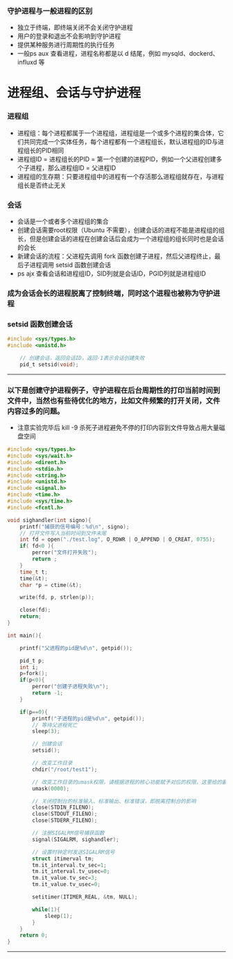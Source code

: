 ### 守护进程与一般进程的区别
- 独立于终端，即终端关闭不会关闭守护进程
- 用户的登录和退出不会影响到守护进程
- 提供某种服务进行周期性的执行任务
- 一般ps aux 查看进程，进程名称都是以 d 结尾，例如 mysqld、dockerd、influxd 等

# 进程组、会话与守护进程

### 进程组
- 进程组：每个进程都属于一个进程组，进程组是一个或多个进程的集合体，它们共同完成一个实体任务，每个进程都有一个进程组长，默认进程组的ID与进程组长的PID相同
- 进程组ID = 进程组长的PID = 第一个创建的进程PID，例如一个父进程创建多个子进程，那么进程组ID = 父进程ID
- 进程组的生存期：只要进程组中的进程有一个存活那么进程组就存在，与进程组长是否终止无关

### 会话
- 会话是一个或者多个进程组的集合
- 创建会话需要root权限（Ubuntu 不需要），创建会话的进程不能是进程组的组长，但是创建会话的进程在创建会话后会成为一个进程组的组长同时也是会话的会长
- 新建会话的流程：父进程先调用 fork 函数创建子进程，然后父进程终止，最后子进程调用 setsid 函数创建会话
- ps ajx 查看会话和进程组ID，SID列就是会话ID，PGID列就是进程组ID

### 成为会话会长的进程脱离了控制终端，同时这个进程也被称为**守护进程**

### setsid 函数创建会话
~~~c
#include <sys/types.h>
#include <unistd.h>

    // 创建会话，返回会话ID，返回-1表示会话创建失败
    pid_t setsid(void);

~~~
---

### 以下是创建守护进程例子，守护进程在后台周期性的打印当前时间到文件中，当然也有些待优化的地方，比如文件频繁的打开关闭，文件内容过多的问题。
- 注意实验完毕后 kill -9 杀死子进程避免不停的打印内容到文件导致占用大量磁盘空间
~~~c
#include <sys/types.h>
#include <sys/wait.h>
#include <dirent.h>
#include <stdio.h>
#include <string.h>
#include <unistd.h>
#include <signal.h>
#include <time.h>
#include <sys/time.h>
#include <fcntl.h>

void sighandler(int signo){
    printf("捕获的信号编号：%d\n", signo);
    // 打开文件写入当前时间到文件末尾
    int fd = open("./test.log", O_RDWR | O_APPEND | O_CREAT, 0755);
    if( fd<0 ){
        perror("文件打开失败");
        return ;
    }
    time_t t;
    time(&t);
    char *p = ctime(&t);

    write(fd, p, strlen(p));

    close(fd);
    return;
}

int main(){

    printf("父进程的pid是%d\n", getpid());

    pid_t p;
    int i;
    p=fork();
    if(p<0){
        perror("创建子进程失败\n");
        return -1;
    }

    if(p==0){
        printf("子进程的pid是%d\n", getpid());
        // 等待父进程死亡
        sleep(3);

        // 创建会话
        setsid();

        // 改变工作目录
        chdir("/root/test1");

        // 改变工作目录的umask权限，请根据进程的核心功能赋予对应的权限，这里给的最大权限
        umask(0000);

        // 关闭控制台的标准输入、标准输出、标准错误，即脱离控制台的影响
        close(STDIN_FILENO);
        close(STDOUT_FILENO);
        close(STDERR_FILENO);

        // 注册SIGALRM信号捕获函数
        signal(SIGALRM, sighandler);

        // 设置时钟定时发送SIGALRM信号
        struct itimerval tm;
        tm.it_interval.tv_sec=1;
        tm.it_interval.tv_usec=0;
        tm.it_value.tv_sec=3;
        tm.it_value.tv_usec=0;

        setitimer(ITIMER_REAL, &tm, NULL);

        while(1){
            sleep(1);
        }
    } 
    return 0;
}
~~~
---


